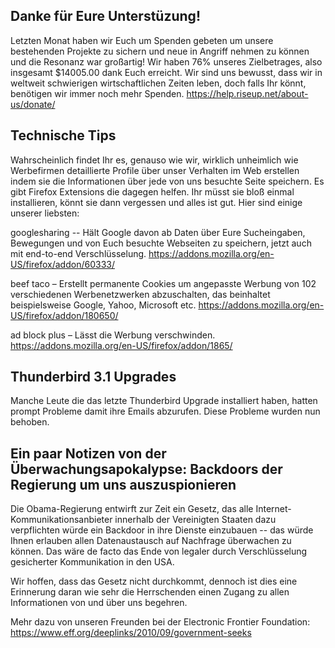## Danke für Eure Unterstüzung!

Letzten Monat haben wir Euch um Spenden gebeten um unsere bestehenden Projekte zu sichern und neue in Angriff nehmen zu können und die Resonanz war großartig! Wir haben 76% unseres Zielbetrages, also insgesamt $14005.00 dank Euch erreicht. Wir sind uns bewusst, dass wir in weltweit schwierigen wirtschaftlichen Zeiten leben, doch falls Ihr könnt, benötigen wir immer noch mehr Spenden. https://help.riseup.net/about-us/donate/


## Technische Tips

Wahrscheinlich findet Ihr es, genauso wie wir, wirklich unheimlich wie Werbefirmen detaillierte Profile über unser Verhalten im Web erstellen indem sie die Informationen über jede von uns besuchte Seite speichern. Es gibt Firefox Extensions die dagegen helfen. Ihr müsst sie bloß einmal installieren, könnt sie dann vergessen und alles ist gut. Hier sind einige unserer liebsten:

googlesharing -- Hält Google davon ab Daten über Eure Sucheingaben, Bewegungen und von Euch besuchte Webseiten zu speichern, jetzt auch mit end-to-end Verschlüsselung. https://addons.mozilla.org/en-US/firefox/addon/60333/

beef taco – Erstellt permanente Cookies um angepasste Werbung von 102 verschiedenen Werbenetzwerken abzuschalten, das beinhaltet beispielsweise Google, Yahoo, Microsoft etc.
https://addons.mozilla.org/en-US/firefox/addon/180650/

ad block plus – Lässt die Werbung verschwinden.
https://addons.mozilla.org/en-US/firefox/addon/1865/

## Thunderbird 3.1 Upgrades

Manche Leute die das letzte Thunderbird Upgrade installiert haben, hatten prompt Probleme damit ihre Emails abzurufen. Diese Probleme wurden nun behoben.


## Ein paar Notizen von der Überwachungsapokalypse: Backdoors der Regierung um uns auszuspionieren

Die Obama-Regierung entwirft zur Zeit ein Gesetz, das alle Internet-Kommunikationsanbieter innerhalb der Vereinigten Staaten dazu verpflichten würde ein Backdoor in ihre Dienste einzubauen -- das würde Ihnen erlauben allen Datenaustausch auf Nachfrage überwachen zu können. Das wäre de facto das Ende von legaler durch Verschlüsselung gesicherter Kommunikation in den USA.

Wir hoffen, dass das Gesetz nicht durchkommt, dennoch ist dies eine Erinnerung daran wie sehr die Herrschenden einen Zugang zu allen Informationen von und über uns begehren.

Mehr dazu von unseren Freunden bei der Electronic Frontier Foundation:
https://www.eff.org/deeplinks/2010/09/government-seeks

